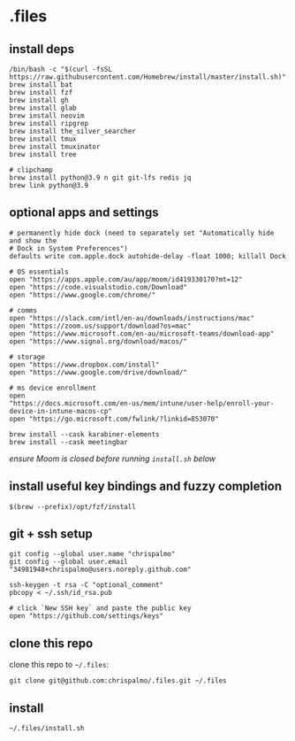 # .files

## install deps

```
/bin/bash -c "$(curl -fsSL https://raw.githubusercontent.com/Homebrew/install/master/install.sh)"
brew install bat
brew install fzf
brew install gh
brew install glab
brew install neovim
brew install ripgrep
brew install the_silver_searcher
brew install tmux
brew install tmuxinator
brew install tree

# clipchamp
brew install python@3.9 n git git-lfs redis jq
brew link python@3.9
```

## optional apps and settings

```
# permanently hide dock (need to separately set "Automatically hide and show the
# Dock in System Preferences")
defaults write com.apple.dock autohide-delay -float 1000; killall Dock

# OS essentials
open "https://apps.apple.com/au/app/moom/id419330170?mt=12"
open "https://code.visualstudio.com/Download"
open "https://www.google.com/chrome/"

# comms
open "https://slack.com/intl/en-au/downloads/instructions/mac"
open "https://zoom.us/support/download?os=mac"
open "https://www.microsoft.com/en-au/microsoft-teams/download-app"
open "https://www.signal.org/download/macos/"

# storage
open "https://www.dropbox.com/install"
open "https://www.google.com/drive/download/"

# ms device enrollment
open
"https://docs.microsoft.com/en-us/mem/intune/user-help/enroll-your-device-in-intune-macos-cp"
open "https://go.microsoft.com/fwlink/?linkid=853070"

brew install --cask karabiner-elements
brew install --cask meetingbar
```

*ensure Moom is closed before running `install.sh` below*


## install useful key bindings and fuzzy completion

```
$(brew --prefix)/opt/fzf/install
```

## git + ssh setup

```
git config --global user.name "chrispalmo"
git config --global user.email "34981948+chrispalmo@users.noreply.github.com"

ssh-keygen -t rsa -C "optional_comment"
pbcopy < ~/.ssh/id_rsa.pub

# click `New SSH key` and paste the public key
open "https://github.com/settings/keys"
```

## clone this repo

clone this repo to `~/.files`:

```
git clone git@github.com:chrispalmo/.files.git ~/.files
```

## install

```
~/.files/install.sh
```
